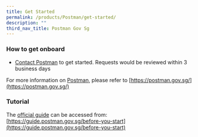 ```yaml
---
title: Get Started
permalink: /products/Postman/get-started/
description: ""
third_nav_title: Postman Gov Sg
---
```


### **How to get onboard**
* [Contact Postman](https://form.gov.sg/62b19812ff209e00126f2c47) to get started. Requests would be reviewed within 3 business days

For more information on [Postman](https://postman.gov.sg/), please refer to [https://postman.gov.sg/](https://postman.gov.sg/)

### **Tutorial**
The [official guide](https://guide.postman.gov.sg/before-you-start) can be accessed from: [https://guide.postman.gov.sg/before-you-start](https://guide.postman.gov.sg/before-you-start)